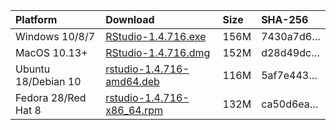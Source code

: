
| Platform            | Download                                                                                                                                                              | Size | SHA-256                                                                                                              |
|:--------------------|:----------------------------------------------------------------------------------------------------------------------------------------------------------------------|:-----|:---------------------------------------------------------------------------------------------------------------------|
| Windows 10/8/7      | <a href="https://s3.amazonaws.com/rstudio-ide-build/desktop/windows/RStudio-1.4.716.exe"><i class="fa fa-download"></i> RStudio-1.4.716.exe</a>                       | 156M | <span class="sha256" data-sha256="7430a7d6cb642a96c668bcb9ac9a586479849af461b87d3d7534c9e23e5abb5a">7430a7d6…</span> |
| MacOS 10.13+        | <a href="https://s3.amazonaws.com/rstudio-ide-build/desktop/macos/RStudio-1.4.716.dmg"><i class="fa fa-download"></i> RStudio-1.4.716.dmg</a>                         | 152M | <span class="sha256" data-sha256="d28d49dc657f130d45d70a87ac254146ac097c4076a13c23e99e6b6a8d6594ff">d28d49dc…</span> |
| Ubuntu 18/Debian 10 | <a href="https://s3.amazonaws.com/rstudio-ide-build/desktop/bionic/amd64/rstudio-1.4.716-amd64.deb"><i class="fa fa-download"></i> rstudio-1.4.716-amd64.deb</a>      | 116M | <span class="sha256" data-sha256="5af7e443e4d9d610a2f60aae5fb586c555a515cc77faecfcb6ae72cf8da7bd0a">5af7e443…</span> |
| Fedora 28/Red Hat 8 | <a href="https://s3.amazonaws.com/rstudio-ide-build/desktop/centos8/x86_64/rstudio-1.4.716-x86_64.rpm"><i class="fa fa-download"></i> rstudio-1.4.716-x86\_64.rpm</a> | 132M | <span class="sha256" data-sha256="ca50d6eace52b863e37631f862c2708738ed22a9620157ac859d7c5bd735ae43">ca50d6ea…</span> |
